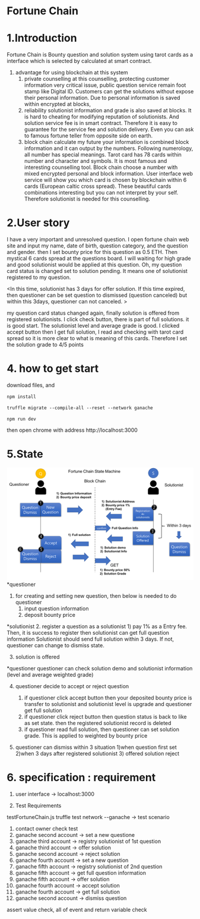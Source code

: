 Fortune Chain
============

# 1.Introduction

Fortune Chain is Bounty question and solution system using tarot cards as a 
interface which is selected by calculated at smart contract.

1. advantage for using blockchain at this system
	1) private counselling
at this counselling, protecting customer information very critical issue, public question service remain foot stamp like Digital ID. Customers can get the solutions without expose their personal information. Due to personal information is saved within encrypted at blocks,
	2) reliability 
solutionist information and grade is also saved at blocks. It is hard to cheating for modifying reputation of solutionists. And solution service fee is in smart contract. Therefore it is easy to guarantee for the service fee and solution delivery. Even you can ask to famous fortune teller from opposite side on earth. 
	3) block chain calculate my future
your information is combined block information and it can output by the numbers. Following numerology, all number has special meanings. 
Tarot card has 78 cards within number and character and symbols. It is most famous and interesting counselling tool. 
Block chain choose a number with mixed encrypted personal and block information. User interface web service will show you which card is chosen by blockchain within 6 cards (European caltic cross spread). These beautiful cards combinations interesting but you can not interpret by your self. Therefore solutionist is needed for this counselling. 

# 2.User story

I have a very important and unresolved question. I open fortune chain web site and input my name, date of birth, question category, and the question and gender. then I set bounty price for this question as 0.5 ETH. 
Then mystical 6 cards spread at the questions board. I will waiting for high grade and good solutionist would be applied at this question.
Oh, my question card status is changed set to solution pending. It means one of solutionist registered to my question. 

<In this time, solutionist has 3 days for offer solution. If this time expired, then questioner can be set question to dismissed (question canceled) but within this 3days, questioner can not canceled. >

my question card status changed again, finally solution is offered from registered solutionists. I click check button, there is part of full solutions. it is good start. The solutionist level and average grade is good. I clicked accept button then I get full solution, I read and checking with tarot card spread so it is more clear to what is meaning of this cards. Therefore I set the solution grade to 4/5 points 

# 4. how to get start 
download files, and 

<pre><code>npm install</code></pre>

<pre><code>truffle migrate --compile-all --reset --network ganache</code></pre>

<pre><code>npm run dev</code></pre>

then open chrome with address 
http://localhost:3000


# 5.State 
![Alt text](fortune_chain.png)
*questioner
1. for creating and setting new question, 
   then below is needed to do questioner
	1) input question information
	2) deposit bounty price

*solutionist
2. register a question as a solutionist
	1) pay 1% as a Entry fee.
Then, it is success to register then solutionist can get full question information
Solutionist should send full solution within 3 days. If not, questioner can  change to dismiss state.

3. solution is offered 

*questioner
 questioner can check solution demo and solutionist information (level and average weighted grade) 

4. questioner decide to accept or reject question
	1) if questioner click accept button
then your deposited bounty price is transfer to solutionist
and solutionist level is upgrade and questioner get full solution
	2) if questioner click reject button
then question status is back to like as set state. 
then the registered solutionist record is deleted   
	3) if questioner read full solution, then questioner can set solution grade. This is applied to weighted by bounty price 

5. questioner can dismiss within 3 situation 
	1)when question first set
	2)when 3 days after registered solutionist
	3) offered solution reject 


# 6. specification : requirement 

1. user interface
-> localhost:3000 

2. Test Requirements

testFortuneChain.js 
truffle test network --ganache
-> test scenario
1. contact owner check test
2. ganache second account -> set a new questione
3. ganache third account -> registry solutionist of 1st question 
4. ganache third account -> offer solution
5. ganache second account -> reject solution
6. ganache fourth account -> set a new question 
7. ganache fifth account -> registry solutionist of 2nd question 
8. ganache fifth account -> get full question information 
9. ganache fifth account -> offer solution
9. ganache fourth account -> accept solution 
10. ganache fourth account -> get full solution
11. ganache second account -> dismiss question

assert value check, all of event and return variable check

